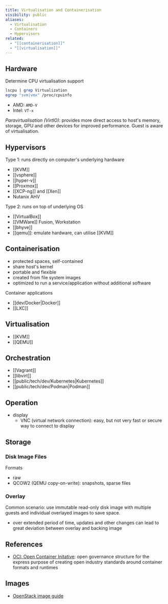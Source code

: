 ```yaml
---
title: Virtualisation and Containerisation
visibility: public
aliases:
  - Virtualisation
  - Containers
  - Hypervisors
related:
  - "[[containerisation]]"
  - "[[virtualisation]]"
---
```

## Hardware

Determine CPU virtualisation support

```bash
lscpu | grep Virtualization
egrep "svm|vmx" /proc/cpuinfo
```

- AMD: `AMD-V`
- Intel: `VT-x`

*Paravirtualisation (VirtIO)*: provides more direct access to host's memory, storage, GPU and other devices for improved performance. Guest is aware of virtualisation.


## Hypervisors

Type 1: runs directly on computer's underlying hardware

- [[KVM]]
- [[vsphere]]
- [[hyper-v]]
- [[Proxmox]]
- [[XCP-ng]] and [[Xen]]
- Nutanix AHV

Type 2: runs on top of underlying OS

- [[VirtualBox]]
- [[VMWare]] Fusion, Workstation
- [[bhyve]]
- [[qemu]]: emulate hardware, can utilise [[KVM]]


## Containerisation

- protected spaces, self-contained
- share host's kernel
- portable and flexible
- created from file system images
- optimized to run a service/application without additional software

Container applications

- [[dev/Docker|Docker]]
- [[LXC]]


## Virtualisation

- [[KVM]]
- [[QEMU]]


## Orchestration

- [[Vagrant]]
- [[libvirt]]
- [[public/tech/dev/Kubernetes|Kubernetes]]
- [[public/tech/dev/Podman|Podman]]


## Operation

- display
    - VNC (virtual network connection): easy, but not very fast or secure way to connect to display


## Storage

### Disk Image Files

Formats

- raw
- QCOW2 (QEMU copy-on-write): snapshots, sparse files


### Overlay

Common scenario: use immutable read-only disk image with multiple guests and individual overlayed images to save space.

- over extended period of time, updates and other changes can lead to great deviation between overlay and backing image

## References

- [OCI: Open Container Initative](https://opencontainers.org/): open governance structure for the express purpose of creating open industry standards around container formats and runtimes


## Images

- [OpenStack image guide](https://docs.openstack.org/image-guide/obtain-images.html)
